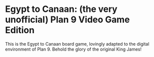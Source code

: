 Egypt to Canaan: (the very unofficial) Plan 9 Video Game Edition
====

This is the Egypt to Canaan board game, lovingly adapted to the digital environment of Plan 9.  Behold the glory of the original King James!